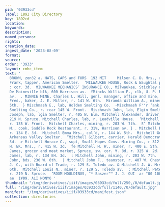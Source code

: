 ```yaml
---
pid: '03933cd'
label: 1892 City Directory
key: 1892cd
location: 
keywords: 
description: 
named_persons: 
rights: 
creation_date: 
ingest_date: '2023-08-09'
format: 
source: 
order: '3933'
layout: cmhc_item
text: '                                                                                             E.
  BROWN, zon32 a. HATS, CAPS and FURS  193 MIT     Milson C. D. Mrs., r. 423 E. 8th.  FMilton
  Frank, tapper, American Smelter.  ‘MILWAUKEE HOUSE, Rock & Waughtal proprs, Oak,
  : cor. 3d.  MILWAUKEE MECHANICS’ INSURANCE CO., Milwaukee, Stickley & Shaw, agts,
  De Maineville blk, 600 Harrison av.  YMincks William E., clk, U. P. Ry, r. 616 Harrison
  av.  . MINNIE MINE, Charles L. Hill, genl. manager, office and mine, Iron Hill.  ‘Minor
  Fred., baker, J. E. Miller, r. 141 W. 6th.  Miranda William A., miner, r. 202 E.
  5th.  } Mischmash E., lab, Holden Smelting Co.  -Mischmash F''r ‘ank, lab, Holden
  Smelting Co., r. rear 145 W. Front.  Mischmash John, lab, Elgin Smelter.  -Mischmash
  Joseph, lab, lgin Smelter, r. 405 W. Elm. Mitchell Alexander, driver, James Mitchell,
  219 N. Spruce. Mitchell Charles, lab, r. Leadville House.  ‘Mitchell Charles, lab,
  r. 135 W. Front.  Mitchell Charles, mining, r. 203 W. 7th.  S’ Mitchell Charles
  M., cook, Saddle Rock Restaurant, r. 31%, Harrison av. } . Mitchell Eliza Mrs.,
  r. 134 E. 3d.  Mitchell Emma Mrs., col’d, r. 144 W. 5th.  Mitchell George, wks.
  Arkansas Valley Smelter.  “Mitchell Gilbert, carrier, Herald Democrat, r. 134 E.
  3d.  > Mitchell Horace C., supt, Small Hopes Cons. Mining Co., r 312 E. 4th.  ,Mitchell
  H. EK. Mrs., r. 415 W. 3d.  fe Mitchell H. W., miner, r. 400 E. 5th.  , Mitchell
  James, grocer and meat market, Spruce, sw. cor. ¥. 8d, r. 325 W. 2d.  S Mitchell
  James, lab, r. 134 EH. 3d.  : Mitchell John, mining, r. 203 W. 7th.  F Mitchell
  John, bds. 230 W. 6th.  | Mitchell John F., teamster, r. 407 W. Chestnut. .Mitchell
  J. C., with Board of Trade, r. 129 S. Toledo av. & Mitchell J. W. Mrs., r. 311 W.
  6th.  Mitchell Louis N., miner, r. 129 S. Toledo av.  : Mitchell Peter, cashier,
  r. 219 N. Spruce.  ‘ROOM MOULDINGS, “* Saszer"™ J. J. QUI  ar "00 100 STM  omo0
  ae  1¥09. ALI NONYO '
thumbnail: "/img/derivatives/iiif/images/03933cd/full/250,/0/default.jpg"
full: "/img/derivatives/iiif/images/03933cd/full/1140,/0/default.jpg"
manifest: "/img/derivatives/iiif/03933cd/manifest.json"
collection: directories
---
```

